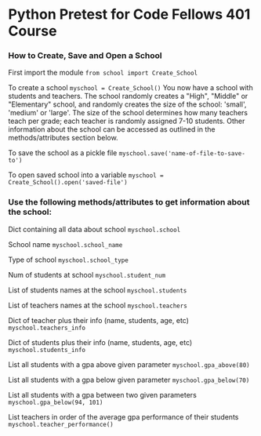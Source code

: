 # Python Pretest for Code Fellows 401 Course

### How to Create, Save and Open a School

First import the module
`from school import Create_School`

To create a school
`myschool = Create_School()`
You now have a school with students and teachers. The school randomly creates a
"High", "Middle" or "Elementary" school, and randomly creates the size of the
school: 'small', 'medium' or 'large'. The size of the school determines how
many teachers teach per grade; each teacher is randomly assigned 7-10 students.
Other information about the school can be accessed as outlined in the
methods/attributes section below.

To save the school as a pickle file
`myschool.save('name-of-file-to-save-to')`

To open saved school into a variable
`myschool = Create_School().open('saved-file')`

### Use the following methods/attributes to get information about the school:

Dict containing all data about school
`myschool.school`

School name
`myschool.school_name`

Type of school
`myschool.school_type`

Num of students at school
`myschool.student_num`

List of students names at the school
`myschool.students`

List of teachers names at the school
`myschool.teachers`

Dict of teacher plus their info (name, students, age, etc)
`myschool.teachers_info`

Dict of students plus their info (name, students, age, etc)
`myschool.students_info`

List all students with a gpa above given parameter
`myschool.gpa_above(80)`

List all students with a gpa below given parameter
`myschool.gpa_below(70)`

List all students with a gpa between two given parameters
`myschool.gpa_below(94, 101)`

List teachers in order of the average gpa performance of their students
`myschool.teacher_performance()`
